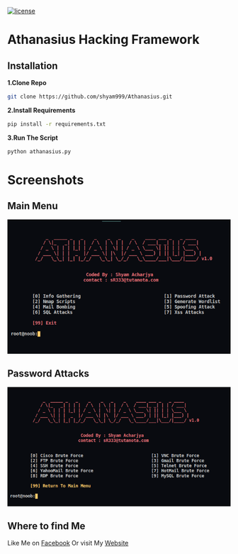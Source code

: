 [![license](https://img.shields.io/github/license/DAVFoundation/captain-n3m0.svg?style=flat-square)](https://github.com/shyam999/django-blog/blob/master/LICENSE)
# Athanasius Hacking Framework

## Installation
**1.Clone Repo**
```sh
git clone https://github.com/shyam999/Athanasius.git
```
**2.Install Requirements**
```sh
pip install -r requirements.txt
```
**3.Run The Script**
```sh
python athanasius.py
```
# Screenshots
## Main Menu
![](screenshot/term1.png)
## Password Attacks
![](screenshot/term3.png)

## Where to find Me
Like Me on [Facebook](https://www.facebook.com/shyam333445/)
Or visit My [Website](#)
